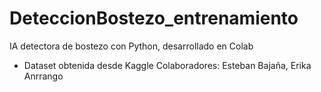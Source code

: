 # DeteccionBostezo_entrenamiento
IA detectora de bostezo con Python, desarrollado en Colab
- Dataset obtenida desde Kaggle
Colaboradores: Esteban Bajaña, Erika Anrrango
